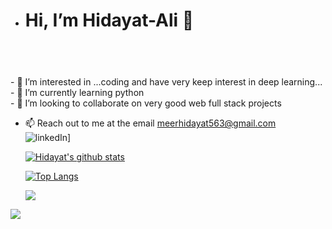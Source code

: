 - <h1>Hi, I’m Hidayat-Ali 👋<h1>


<br/>


<br/>
- 👀 I’m interested in ...coding and have very keep interest in deep learning...</br>
- 🌱 I’m currently learning python </br>
- 💞️ I’m looking to collaborate on very good web full stack projects

  



- <span>📫 Reach out to me at the email meerhidayat563@gmail.com</span>
  </br>
![linkedIn](https://www.linkedin.com/in/hidayat-ali-7806271b7/?style=for-the-badge&logo=linkedIn&logoColor=green)]
  
  
  
  
  [![Hidayat's github stats](https://github-readme-stats.vercel.app/api?username=Hidayat-Ali&count_private=true&show_icons=true&theme=radical&hide_rank=false)](https://github.com/Hidayat-Ali)
  
  
  [![Top Langs](https://github-readme-stats.vercel.app/api/top-langs/?username=Hidayat-Ali)](https://github.com/Hidayat-Ali)
  
  
  
  
  <a href="https://github.com/Hidayat-Ali/github-readme-stats">
  <img align="center" src="https://github-readme-stats.vercel.app/api/pin/?username=Hidayat-Ali&repo=github-readme-stats" />
</a>
<a href="https://github.com/Hidayat-Ali/convoychat">
  <img align="center" src="https://github-readme-stats.vercel.app/api/pin/?username=Hidayat-Ali&repo=convoychat" />
</a>
  
  
  
  


